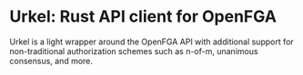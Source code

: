 # Urkel: Rust API client for OpenFGA

Urkel is a light wrapper around the OpenFGA API with additional support for non-traditional authorization schemes such as n-of-m, unanimous consensus, and more.